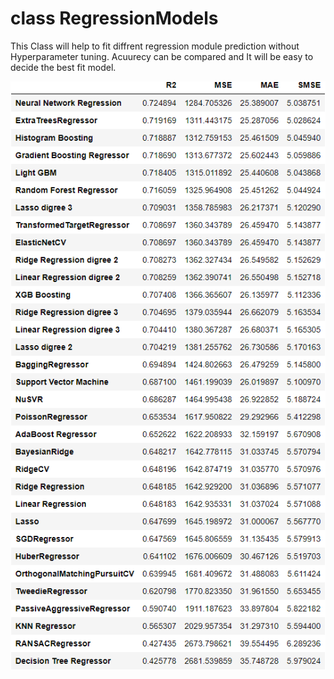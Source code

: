 # class RegressionModels

This Class will help to fit diffrent regression module prediction without Hyperparameter tuning.
Acuurecy can be compared and It will be easy to decide the best fit model.



![](https://github.com/SudarshanGouda/Class--All-Regression-Models-at-one-place/blob/master/ResulttableDetail.png)
